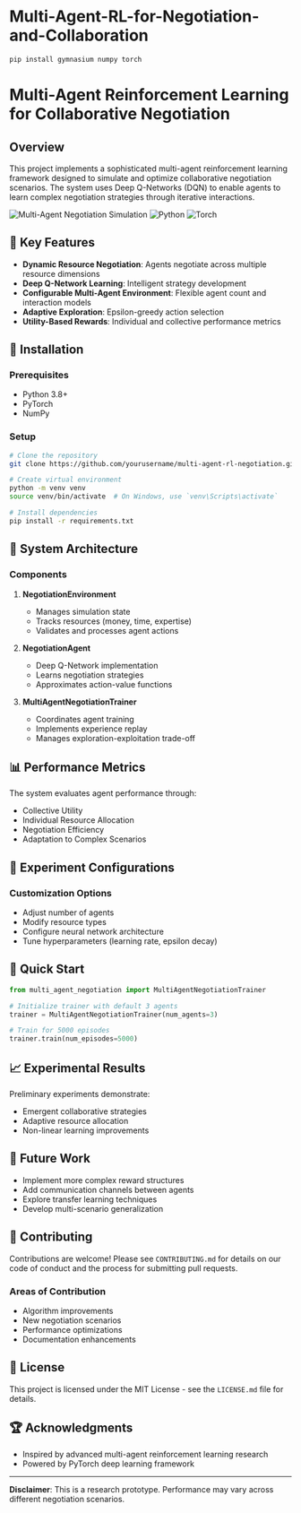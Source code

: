 

# Multi-Agent-RL-for-Negotiation-and-Collaboration



    pip install gymnasium numpy torch

# Multi-Agent Reinforcement Learning for Collaborative Negotiation

## Overview

This project implements a sophisticated multi-agent reinforcement learning framework designed to simulate and optimize collaborative negotiation scenarios. The system uses Deep Q-Networks (DQN) to enable agents to learn complex negotiation strategies through iterative interactions.

![Multi-Agent Negotiation Simulation](https://img.shields.io/badge/AI-Multi--Agent%20RL-blue)
![Python](https://img.shields.io/badge/Python-3.8%2B-green)
![Torch](https://img.shields.io/badge/PyTorch-Reinforcement%20Learning-red)

## 🚀 Key Features

- **Dynamic Resource Negotiation**: Agents negotiate across multiple resource dimensions
- **Deep Q-Network Learning**: Intelligent strategy development
- **Configurable Multi-Agent Environment**: Flexible agent count and interaction models
- **Adaptive Exploration**: Epsilon-greedy action selection
- **Utility-Based Rewards**: Individual and collective performance metrics

## 🔧 Installation

### Prerequisites

- Python 3.8+
- PyTorch
- NumPy

### Setup

```bash
# Clone the repository
git clone https://github.com/yourusername/multi-agent-rl-negotiation.git

# Create virtual environment
python -m venv venv
source venv/bin/activate  # On Windows, use `venv\Scripts\activate`

# Install dependencies
pip install -r requirements.txt
```

## 🧠 System Architecture

### Components

1. **NegotiationEnvironment**
   - Manages simulation state
   - Tracks resources (money, time, expertise)
   - Validates and processes agent actions

2. **NegotiationAgent**
   - Deep Q-Network implementation
   - Learns negotiation strategies
   - Approximates action-value functions

3. **MultiAgentNegotiationTrainer**
   - Coordinates agent training
   - Implements experience replay
   - Manages exploration-exploitation trade-off

## 📊 Performance Metrics

The system evaluates agent performance through:
- Collective Utility
- Individual Resource Allocation
- Negotiation Efficiency
- Adaptation to Complex Scenarios

## 🔬 Experiment Configurations

### Customization Options

- Adjust number of agents
- Modify resource types
- Configure neural network architecture
- Tune hyperparameters (learning rate, epsilon decay)

## 🚀 Quick Start

```python
from multi_agent_negotiation import MultiAgentNegotiationTrainer

# Initialize trainer with default 3 agents
trainer = MultiAgentNegotiationTrainer(num_agents=3)

# Train for 5000 episodes
trainer.train(num_episodes=5000)
```

## 📈 Experimental Results

Preliminary experiments demonstrate:
- Emergent collaborative strategies
- Adaptive resource allocation
- Non-linear learning improvements

## 🔮 Future Work

- Implement more complex reward structures
- Add communication channels between agents
- Explore transfer learning techniques
- Develop multi-scenario generalization

## 🤝 Contributing

Contributions are welcome! Please see `CONTRIBUTING.md` for details on our code of conduct and the process for submitting pull requests.

### Areas of Contribution
- Algorithm improvements
- New negotiation scenarios
- Performance optimizations
- Documentation enhancements

## 📜 License

This project is licensed under the MIT License - see the `LICENSE.md` file for details.

## 🏆 Acknowledgments

- Inspired by advanced multi-agent reinforcement learning research
- Powered by PyTorch deep learning framework



---

**Disclaimer**: This is a research prototype. Performance may vary across different negotiation scenarios.
